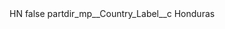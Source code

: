 <?xml version="1.0" encoding="UTF-8"?>
<CustomMetadata xmlns="http://soap.sforce.com/2006/04/metadata" xmlns:xsi="http://www.w3.org/2001/XMLSchema-instance" xmlns:xsd="http://www.w3.org/2001/XMLSchema">
    <label>HN</label>
    <protected>false</protected>
    <values>
        <field>partdir_mp__Country_Label__c</field>
        <value xsi:type="xsd:string">Honduras</value>
    </values>
</CustomMetadata>
